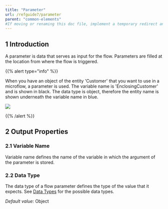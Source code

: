 ```yaml
---
title: "Parameter"
url: /refguide7/parameter
parent: "common-elements"
#If moving or renaming this doc file, implement a temporary redirect and let the respective team know they should update the URL in the product. See Mapping to Products for more details.
---
```


## 1 Introduction

A parameter is data that serves as input for the flow. Parameters are filled at the location from where the flow is triggered.

{{% alert type="info" %}}

When you have an object of the entity 'Customer' that you want to use in a microflow, a parameter is used. The variable name is 'EnclosingCustomer' and is shown in black. The data type is object, therefore the entity name is shown underneath the variable name in blue.

![](attachments/819203/917903.png)

{{% /alert %}}

## 2 Output Properties

### 2.1 Variable Name

Variable name defines the name of the variable in which the argument of the parameter is stored.

### 2.2 Data Type

The data type of a flow parameter defines the type of the value that it expects. See [Data Types](data-types) for the possible data types.

_Default value:_ Object
